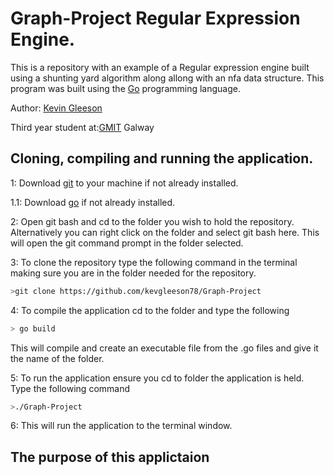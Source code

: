 # Graph-Project Regular Expression Engine. 

This is a repository with an example of a Regular expression engine built using a shunting yard algorithm along allong with an nfa data structure.
This program was built using the [Go](https://golang.org/) programming language.

Author: [Kevin Gleeson](https://github.com/kevgleeson78)

Third year student at:[GMIT](http://gmit.ie) Galway

## Cloning, compiling and running the application.

1: Download [git](https://git-scm.com/downloads) to your machine if not already installed.

1.1: Download [go](https://golang.org/dl/) if not already installed.

2: Open git bash and cd to the folder you wish to hold the repository.
Alternatively you can right click on the folder and select git bash here.
This will open the git command prompt in the folder selected.
 
 3: To clone the repository type the following command in the terminal making sure you are in the folder needed for the repository.
```bash
>git clone https://github.com/kevgleeson78/Graph-Project
```
4: To compile the application cd to the folder and type the following 
```bash
> go build 
```
This will compile and create an executable file from the .go files and give it the name of the folder.

5: To run the application ensure you cd to folder the application is held.
Type the following command
```bash
>./Graph-Project
```
6: This will run the application to the terminal window.

## The purpose of this applictaion

